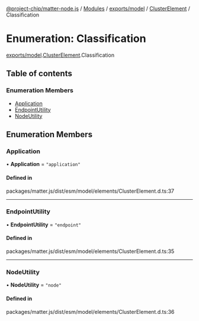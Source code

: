 [@project-chip/matter-node.js](../README.md) / [Modules](../modules.md) / [exports/model](../modules/exports_model.md) / [ClusterElement](../modules/exports_model.ClusterElement.md) / Classification

# Enumeration: Classification

[exports/model](../modules/exports_model.md).[ClusterElement](../modules/exports_model.ClusterElement.md).Classification

## Table of contents

### Enumeration Members

- [Application](exports_model.ClusterElement.Classification.md#application)
- [EndpointUtility](exports_model.ClusterElement.Classification.md#endpointutility)
- [NodeUtility](exports_model.ClusterElement.Classification.md#nodeutility)

## Enumeration Members

### Application

• **Application** = ``"application"``

#### Defined in

packages/matter.js/dist/esm/model/elements/ClusterElement.d.ts:37

___

### EndpointUtility

• **EndpointUtility** = ``"endpoint"``

#### Defined in

packages/matter.js/dist/esm/model/elements/ClusterElement.d.ts:35

___

### NodeUtility

• **NodeUtility** = ``"node"``

#### Defined in

packages/matter.js/dist/esm/model/elements/ClusterElement.d.ts:36
